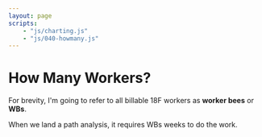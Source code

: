 ```yaml
---
layout: page
scripts:
    - "js/charting.js"
    - "js/040-howmany.js"
---
```


# How Many Workers?

For brevity, I'm going to refer to all billable 18F workers as <b>worker bees</b> or <b>WBs</b>.

When we land a path analysis, it requires <span id="papeople"></span> WBs <span id="paweeks"></span> weeks to do the work.


